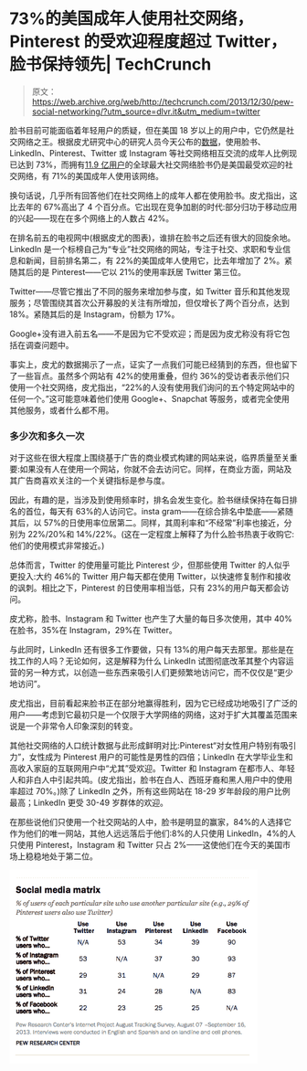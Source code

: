 # 73%的美国成年人使用社交网络，Pinterest 的受欢迎程度超过 Twitter，脸书保持领先| TechCrunch

> 原文：<https://web.archive.org/web/http://techcrunch.com/2013/12/30/pew-social-networking/?utm_source=dlvr.it&utm_medium=twitter>

脸书目前可能面临着年轻用户的质疑，但在美国 18 岁以上的用户中，它仍然是社交网络之王。根据皮尤研究中心的研究人员今天公布的[数据](https://web.archive.org/web/20230326065050/http://pewinternet.org/Reports/2013/Social-Media-Update.aspx)，使用脸书、LinkedIn、Pinterest、Twitter 或 Instagram 等社交网络相互交流的成年人比例现已达到 73%，而拥有[11.9 亿用户](https://web.archive.org/web/20230326065050/https://techcrunch.com/2013/12/29/facebook-international-user-growth/)的全球最大社交网络脸书仍是美国最受欢迎的社交网络，有 71%的美国成年人使用该网络。

换句话说，几乎所有回答他们在社交网络上的成年人都在使用脸书。皮尤指出，这比去年的 67%高出了 4 个百分点。它出现在竞争加剧的时代:部分归功于移动应用的兴起——现在在多个网络上的人数占 42%。

在排名前五的电视网中(根据皮尤的图表)，谁排在脸书之后还有很大的回旋余地。LinkedIn 是一个标榜自己为“专业”社交网络的网站，专注于社交、求职和专业信息和新闻，目前排名第二，有 22%的美国成年人使用它，比去年增加了 2%。紧随其后的是 Pinterest——它以 21%的使用率跃居 Twitter 第三位。

Twitter——尽管它推出了不同的服务来增加参与度，如 Twitter 音乐和其他发现服务；尽管围绕其首次公开募股的关注有所增加，但仅增长了两个百分点，达到 18%。紧随其后的是 Instagram，份额为 17%。

Google+没有进入前五名——不是因为它不受欢迎；而是因为皮尤称没有将它包括在调查问题中。

事实上，皮尤的数据揭示了一点，证实了一点我们可能已经猜到的东西，但也留下了一些盲点。虽然多个网站有 42%的使用重叠，但约 36%的受访者表示他们只使用一个社交网络，皮尤指出，“22%的人没有使用我们询问的五个特定网站中的任何一个。”这可能意味着他们使用 Google+、Snapchat 等服务，或者完全使用其他服务，或者什么都不用。

### 多少次和多久一次

对于这些在很大程度上围绕基于广告的商业模式构建的网站来说，临界质量至关重要:如果没有人在使用一个网站，你就不会去访问它。同样，在商业方面，网站及其广告商喜欢关注的一个关键指标是参与度。

因此，有趣的是，当涉及到使用频率时，排名会发生变化。脸书继续保持在每日排名的首位，每天有 63%的人访问它。insta gram——在综合排名中垫底——紧随其后，以 57%的日使用率位居第二。同样，其周利率和“不经常”利率也接近，分别为 22%/20%和 14%/22%。(这在一定程度上解释了为什么脸书热衷于收购它:他们的使用模式非常接近。)

总体而言，Twitter 的使用量可能比 Pinterest 少，但那些使用 Twitter 的人似乎更投入:大约 46%的 Twitter 用户每天都在使用 Twitter，以快速修复制作和接收的讽刺。相比之下，Pinterest 的日使用率相当低，只有 23%的用户每天都会访问。

皮尤称，脸书、Instagram 和 Twitter 也产生了大量的每日多次使用，其中 40%在脸书，35%在 Instagram，29%在 Twitter。

与此同时，LinkedIn 还有很多工作要做，只有 13%的用户每天去那里。那些是在找工作的人吗？无论如何，这是解释为什么 LinkedIn 试图彻底改革其整个内容运营的另一种方式，以创造一些东西来吸引人们更频繁地访问它，而不仅仅是“更少地访问”。

皮尤指出，目前看起来脸书正在部分地赢得胜利，因为它已经成功地吸引了广泛的用户——考虑到它最初只是一个仅限于大学网络的网络，这对于扩大其覆盖范围来说是一个非常令人印象深刻的转变。

其他社交网络的人口统计数据与此形成鲜明对比:Pinterest“对女性用户特别有吸引力”，女性成为 Pinterest 用户的可能性是男性的四倍；LinkedIn 在大学毕业生和高收入家庭的互联网用户中“尤其”受欢迎。Twitter 和 Instagram 在都市人、年轻人和非白人中引起共鸣。(皮尤指出，脸书在白人、西班牙裔和黑人用户中的使用率超过 70%。)除了 LinkedIn 之外，所有这些网站在 18-29 岁年龄段的用户比例最高；LinkedIn 更受 30-49 岁群体的欢迎。

在那些说他们只使用一个社交网站的人中，脸书是明显的赢家，84%的人选择它作为他们的唯一网站，其他人远远落后于他们:8%的人只使用 LinkedIn，4%的人只使用 Pinterest，Instagram 和 Twitter 只占 2%——这使他们在今天的美国市场上稳稳地处于第二位。

![Screen Shot 2013-12-30 at 17.57.57](img/fcc5e57503db3c05a70aaedda1ea4a91.png)